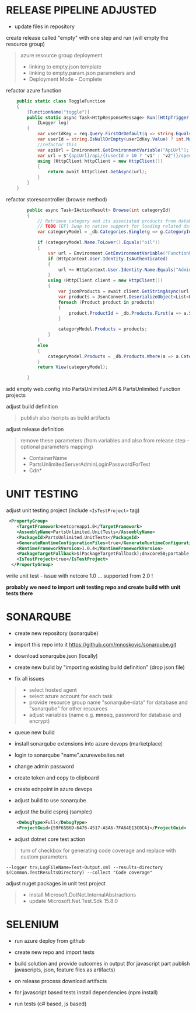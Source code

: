 # RELEASE PIPELINE ADJUSTED

- update files in repository

 create release called "empty" with one step and run (will empty the resource group)
> azure resource group deployment 
> - linking to empty.json template
> - linking to empty.param.json parameters  and 
> - Deployment Mode - Complete


refactor azure function 

```csharp
    public static class ToggleFunction
    {
        [FunctionName("toggle")]
        public static async Task<HttpResponseMessage> Run([HttpTrigger(AuthorizationLevel.Function, "get", "post", Route = null)] HttpRequest req,
            ILogger log)
        {
            var userIdKey = req.Query.FirstOrDefault(q => string.Equals(q.Key, "UserId", StringComparison.OrdinalIgnoreCase));
            var userId = string.IsNullOrEmpty(userIdKey.Value) ? int.MaxValue : Convert.ToInt64(userIdKey.Value);
            //refactor this
            var apiUrl = Environment.GetEnvironmentVariable("ApiUrl");
            var url = $"{apiUrl}/api/{(userId > 10 ? "v1" : "v2")}/specials/GetSpecialsByUserId?id={userId}";
            using (HttpClient httpClient = new HttpClient())
            {
                return await httpClient.GetAsync(url);
            }
        }
    }
```


refactor storescontroller (browse method)

```csharp
        public async Task<IActionResult> Browse(int categoryId)
        {
            // Retrieve category and its associated products from database
            // TODO [EF] Swap to native support for loading related data when available
            var categoryModel = _db.Categories.Single(g => g.CategoryId == categoryId);

            if (categoryModel.Name.ToLower().Equals("oil"))
            {
                var url = Environment.GetEnvironmentVariable("FunctionUrl");
                if (HttpContext.User.Identity.IsAuthenticated)
                {
                    url += HttpContext.User.Identity.Name.Equals("Administrator@test.com") ? "&UserID=1" : "&UserID=50";
                }
                using (HttpClient client = new HttpClient())
                {
                    var jsonProducts = await client.GetStringAsync(url);
                    var products = JsonConvert.DeserializeObject<List<Product>>(jsonProducts);
                    foreach (Product product in products)
                    {
                        product.ProductId = _db.Products.First(a => a.SkuNumber == product.SkuNumber).ProductId;
                    }

                    categoryModel.Products = products;
                }
            }
            else
            {
                categoryModel.Products = _db.Products.Where(a => a.CategoryId == categoryModel.CategoryId).ToList();
            }
            return View(categoryModel);

        }
```

add empty web.config into PartsUnlimited.API & PartsUnlimited.Function projects


adjust build definition

> publish also /scripts as build artifacts

adjust release definition

> remove these parameters (from variables and also from release step - optional parameters mapping)
> - ContainerName
> - PartsUnlimitedServerAdminLoginPasswordForTest
> - Cdn* 




# UNIT TESTING

adjust unit testing project (include ```<IsTestProject>``` tag)

```xml
 <PropertyGroup>
    <TargetFramework>netcoreapp1.0</TargetFramework>
    <AssemblyName>PartsUnlimited.UnitTests</AssemblyName>
    <PackageId>PartsUnlimited.UnitTests</PackageId>
    <GenerateRuntimeConfigurationFiles>true</GenerateRuntimeConfigurationFiles>
    <RuntimeFrameworkVersion>1.0.4</RuntimeFrameworkVersion>
    <PackageTargetFallback>$(PackageTargetFallback);dnxcore50;portable-net45+win8</PackageTargetFallback>
    <IsTestProject>true</IsTestProject>
  </PropertyGroup>
```

write unit test - issue with netcore 1.0 ... supported from 2.0 !

**probably we need to import unit testing repo and create build with unit tests there**

# SONARQUBE


- create new repository (sonarqube)
- import this repo into it https://github.com/mnoskovic/sonarqube.git

- download sonarqube.json (locally)
- create new build by "importing existing build definition" (drop json file)
- fix all issues 
> - select hosted agent
> - select azure account for each task
> - provide resource group name "sonarqube-data" for database and "sonarqube" for other resources
> - adjust variables (name e.g. **mno**sq, password for database and encrypt)
- queue new build


- install sonarqube extensions into azure devops (marketplace)
- login to sonarqube "name".azurewebsites.net
- change admin password
- create token and copy to clipboard
- create ednpoint in azure devops
- adjust build to use sonarqube


- adjust the build csproj (sample:)

```xml
    <DebugType>Full</DebugType> 
    <ProjectGuid>{59F65B6D-6476-4517-A5A6-7FA64E13C0CA}</ProjectGuid>

```


- adjust dotnet core test action 
> turn of checkbox for generating code coverage and replace with custom parameters

```
--logger trx;LogFileName=Test-Output.xml --results-directory $(Common.TestResultsDirectory) --collect "Code coverage"
```


adjust nuget packages in unit test project

> - install Microsoft.DotNet.InternalAbstractions
> - update  Microsoft.Net.Test.Sdk   15.8.0



# SELENIUM

- run azure deploy from github
- create new repo and import tests
- build solution and provide outcomes in output (for javascript part publish javascripts, json, feature files as artifacts)

- on release process download artifacts
- for javascript based tests install dependencies (npm install) 
- run tests (c# based, js based)